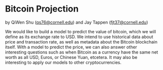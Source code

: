 # Bitcoin Projection

by QiWen Shu (qs76@cornell.edu) and Jay Tappen (fjt37@cornell.edu)

We would like to build a model to predict the value of bitcoin, which we will define as its exchange rate to USD. We intend to use historical data about price and transaction rate, as well as metadata about the Bitcoin blockchain itself. With a model to predict the price, we can also answer other interesting questions such as when Bitcoin as a currency have the same net worth as all USD, Euros, or Chinese Yuan, etcetera. It may also be interesting to apply our models to other cryptocurrencies.
